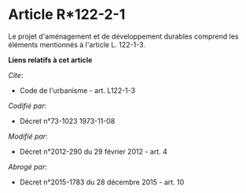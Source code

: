# Article R*122-2-1

Le projet d'aménagement et de développement durables comprend les éléments mentionnés à l'article L. 122-1-3.

**Liens relatifs à cet article**

_Cite_:

  - Code de l'urbanisme - art. L122-1-3

_Codifié par_:

  - Décret n°73-1023 1973-11-08

_Modifié par_:

  - Décret n°2012-290 du 29 février 2012 - art. 4

_Abrogé par_:

  - Décret n°2015-1783 du 28 décembre 2015 - art. 10
